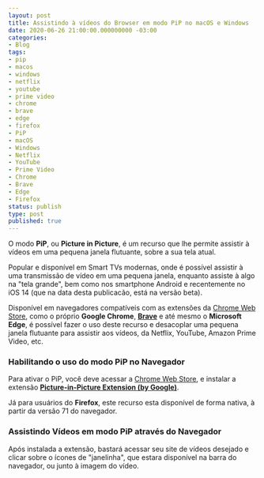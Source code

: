 ```yaml
---
layout: post
title: Assistindo à vídeos do Browser em modo PiP no macOS e Windows
date: 2020-06-26 21:00:00.000000000 -03:00
categories:
- Blog
tags:
- pip
- macos
- windows
- netflix
- youtube
- prime video
- chrome
- brave
- edge
- firefox
- PiP
- macOS
- Windows
- Netflix
- YouTube
- Prime Video
- Chrome
- Brave
- Edge
- Firefox
status: publish
type: post
published: true
---
```


O modo **PiP**, ou **Picture in Picture**, é um recurso que lhe permite assistir à vídeos em uma pequena janela flutuante, sobre a sua tela atual.

Popular e disponível em Smart TVs modernas, onde é possível assistir à uma transmissão de vídeo em uma pequena janela, enquanto assiste à algo na "tela grande", bem como nos smartphone Android e recentemente no iOS 14 (que na data desta publicacão, está na versão beta).

Disponível em navegadores compatíveis com as extensões da [Chrome Web Store](https://chrome.google.com/webstore/category/extensions), como o próprio **Google Chrome**, [**Brave**](https://brave.com/mai223) e até mesmo o **Microsoft Edge**, é possível fazer o uso deste recurso e desacoplar uma pequena janela flutuante para assistir aos vídeos, da Netflix, YouTube, Amazon Prime Video, etc.

### Habilitando o uso do modo PiP no Navegador

Para ativar o PiP, você deve acessar a [Chrome Web Store](https://chrome.google.com/webstore/category/extensions), e instalar a extensão [**Picture-in-Picture Extension (by Google)**](https://chrome.google.com/webstore/detail/picture-in-picture-extens/hkgfoiooedgoejojocmhlaklaeopbecg?authuser=0).

Já para usuários do **Firefox**, este recurso esta disponível de forma nativa, à partir da versão 71 do navegador.

### Assistindo Vídeos em modo PiP através do Navegador

Após instalada a extensão, bastará acessar seu site de vídeos desejado e clicar sobre o ícones de "janelinha", que estara disponível na barra do navegador, ou junto à imagem do vídeo.